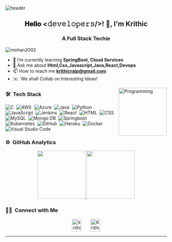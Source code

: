  ![header](https://user-images.githubusercontent.com/59575502/127335491-fdba1874-e943-4d3c-ab8c-678ffe22f8b8.png)

<div align="center">
<h2> 𝐇𝐞𝐥𝐥𝐨 <𝚍𝚎𝚟𝚎𝚕𝚘𝚙𝚎𝚛𝚜/>! 👋, I'm Krithic</h2>
<h3 align="center">A Full Stack Techie</h3>

</div>




<p align="left"> <img src="https://komarev.com/ghpvc/?username=mohan2002&label=Profile%20views&color=0e75b6&style=flat" alt="mohan2002" /> </p>




- 🌱 I’m currently learning **SpringBoot, Cloud Services**
- 💬 Ask me about **Html,Css,Javascript,Java,React,Devops**
- 📫 How to reach me **krithicrajp@gmail.com**
- ✉️ &nbsp;We shall Collab on Interesting Ideas! 





<img height="150em" alt="Programming" src="https://github.com/krithicr/krithicr/blob/master/coding.gif" align="right"/>

### 🛠 &nbsp;Tech Stack
![C](https://img.shields.io/badge/-C-05122A?style=flat&logo=C&logoColor=A8B9CC)&nbsp;
![AWS](https://img.shields.io/badge/-AWS-05122A?style=flat&logo=C%2B%2B&logoColor=00599C)&nbsp;
![Azure](https://img.shields.io/badge/-Azure-05122A?style=flat&logo=C%2B%2B&logoColor=00599C)&nbsp;
![Java](https://img.shields.io/badge/-Java-05122A?style=flat&logo=Java&logoColor=FFA518)&nbsp;
![Python](https://img.shields.io/badge/-Python-05122A?style=flat&logo=python)&nbsp;
![JavaScript](https://img.shields.io/badge/-JavaScript-05122A?style=flat&logo=javascript)&nbsp;
![Jenkins](https://img.shields.io/badge/-Jenkins-05122A?style=flat&logo=Jenkins)&nbsp;
![React](https://img.shields.io/badge/-React-05122A?style=flat&logo=react)&nbsp;
![HTML](https://img.shields.io/badge/-HTML-05122A?style=flat&logo=HTML5)&nbsp;
![CSS](https://img.shields.io/badge/-CSS-05122A?style=flat&logo=CSS3&logoColor=1572B6)&nbsp;
![MySQL](https://img.shields.io/badge/-MySQL-05122A?style=flat&logo=mysql&logoColor=000000)&nbsp;
![Mongo DB](https://img.shields.io/badge/-Mongo%20DB-05122A?style=flat&logo=mongoDB&logoColor=47A248)&nbsp;
![Springboot](https://img.shields.io/badge/-Springboot-05122A?style=flat&logo=Springboot&logoColor=02569B)&nbsp;
![Kubernetes](https://img.shields.io/badge/-Kubernetes-05122A?style=flat&logo=Kubernetes)&nbsp;
![GitHub](https://img.shields.io/badge/-GitHub-05122A?style=flat&logo=github)&nbsp;
![Heroku](https://img.shields.io/badge/-Heroku-05122A?style=flat&logo=heroku)&nbsp;
![Docker](https://img.shields.io/badge/-Docker-05122A?style=flat&logo=Docker)&nbsp;
![Visual Studio Code](https://img.shields.io/badge/-Visual%20Studio%20Code-05122A?style=flat&logo=visual-studio-code&logoColor=007ACC)&nbsp;

### ⚙️ &nbsp;GitHub Analytics

<p align="center">
<a href="https://github.com/krithicr">
  <img height="150em" src="https://github-readme-stats-eight-theta.vercel.app/api?username=krithicr&show_icons=true&theme=algolia&include_all_commits=true&count_private=true"/>
  <img height="150em" src="https://github-readme-stats-eight-theta.vercel.app/api/top-langs/?username=krithicr&layout=compact&langs_count=8&theme=algolia"/>
</a>
</p>

### 🤝🏻 &nbsp;Connect with Me

<p align="center">
<a href="https://www.linkedin.com/in/krithicraj-p-17bb99233/" target="blank"><img align="center" src="https://raw.githubusercontent.com/rahuldkjain/github-profile-readme-generator/master/src/images/icons/Social/linked-in-alt.svg" alt="krithicraj-p-17bb99233" height="40px" width="30px" /></a>
  &nbsp;   &nbsp;   &nbsp;
<a href="https://x.com/Krithic04?t=74nP_NZ15pQEtxD8ROQsAQ&s=09" target="blank"><img align="center" src="https://raw.githubusercontent.com/rahuldkjain/github-profile-readme-generator/master/src/images/icons/Social/twitter.svg" alt="Krithic04" height="40px" width="30px" /></a>

</p>

-----




